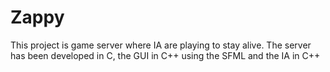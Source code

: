 # Zappy
This project is game server where IA are playing to stay alive. The server has been developed in C, the GUI in C++ using the SFML and the IA in C++
